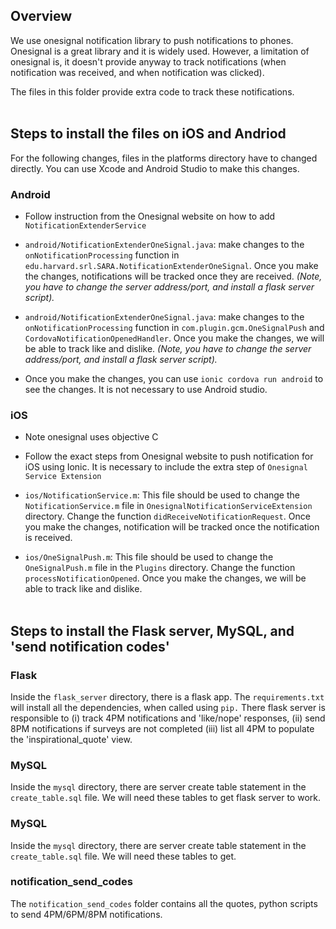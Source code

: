 ## Overview

We use onesignal notification library to push notifications to phones. Onesignal is a great library and it is widely used. 
However, a limitation of onesignal is, it doesn't provide anyway to track notifications (when notification was
received, and when notification was clicked). 

The files in this folder provide extra code to track these notifications.<br/><br/>


## Steps to install the files on iOS and Andriod
For the following changes, files in the platforms directory have to changed directly. You can use Xcode and Android Studio to make this changes.<br/>



### Android
- Follow instruction from the Onesignal website on how to add `NotificationExtenderService`

- `android/NotificationExtenderOneSignal.java`: make changes to the `onNotificationProcessing` function in `edu.harvard.srl.SARA.NotificationExtenderOneSignal`. Once you make the changes, notifications will be tracked once they are  received. *(Note, you have to change the server address/port, and install a flask server script).*

- `android/NotificationExtenderOneSignal.java`: make changes to the `onNotificationProcessing` function in `com.plugin.gcm.OneSignalPush` and `CordovaNotificationOpenedHandler`. Once you make the changes, we will be able to track like and dislike. *(Note, you have to change the server address/port, and install a flask server script).*

- Once you make the changes, you can use `ionic cordova run android` to see the changes. It is not necessary to use Android studio.<br/>



### iOS 

- Note onesignal uses objective C

- Follow the exact steps from Onesignal website to push notification for iOS using Ionic. It is necessary to include the extra step of `Onesignal Service Extension`


- `ios/NotificationService.m`: This file should be used to change the `NotificationService.m` file in `OnesignalNotificationServiceExtension` directory. Change the function  `didReceiveNotificationRequest`.  Once you make the changes, notification will be tracked once the notification is received.

- `ios/OneSignalPush.m`:  This file should be used to change the `OneSignalPush.m` file in the `Plugins` directory. Change the function  `processNotificationOpened`.  Once you make the changes, we will be able to track like and dislike.<br/><br/> 


## Steps to install the Flask server, MySQL, and 'send notification codes'<br/>

### Flask
Inside the `flask_server` directory, there is a flask app. The `requirements.txt` will install all the dependencies, when called using `pip.` There flask server is responsible to (i) track 4PM notifications and 'like/nope' responses, (ii) send 8PM notifications if surveys are not completed (iii) list all 4PM to populate the 'inspirational_quote' view.<br/>

### MySQL
Inside the `mysql` directory, there are server create table statement in the `create_table.sql` file. We will need these tables to get flask server to work.<br/>

### MySQL
Inside the `mysql` directory, there are server create table statement in the `create_table.sql` file. We will need these tables to get.<br/>

### notification_send_codes
The `notification_send_codes` folder contains all the quotes, python scripts to send 4PM/6PM/8PM notifications.
